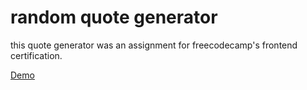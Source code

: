 # random quote generator

this quote generator was an assignment for freecodecamp's frontend certification.

[Demo](https://blackmesacode.github.io/freecodecamp-quotemachine/)